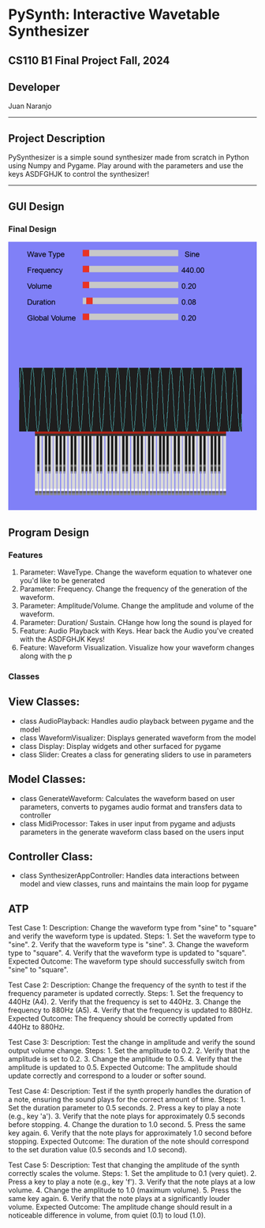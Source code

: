 # PySynth: Interactive Wavetable Synthesizer 
## CS110 B1 Final Project  Fall, 2024 

## Developer
Juan Naranjo

***

## Project Description

PySynthesizer is a simple sound synthesizer made from scratch in Python using Numpy and Pygame. Play around with the parameters and use the keys ASDFGHJK to control the synthesizer!

***    

## GUI Design
### Final Design

![final gui](main/template/assets/PySynthGUI.png)

## Program Design

### Features

1. Parameter: WaveType. Change the waveform equation to whatever one you'd like to be generated
2. Parameter: Frequency. Change the frequency of the generation of the waveform.
3. Parameter: Amplitude/Volume. Change the amplitude and volume of the waveform.
4. Parameter: Duration/ Sustain. CHange how long the sound is played for 
5. Feature: Audio Playback with Keys. Hear back the Audio you've created with the ASDFGHJK Keys!
5. Feature: Waveform Visualization. Visualize how your waveform changes along with the p

### Classes
## View Classes:
- class AudioPlayback: Handles audio playback between pygame and the model
- class WaveformVisualizer: Displays generated waveform from the model
- class Display: Display widgets and other surfaced for pygame
- class Slider: Creates a class for generating sliders to use in parameters
## Model Classes:
- class GenerateWaveform: Calculates the waveform based on user parameters, converts to pygames audio format and transfers data to controller
- class MidiProcessor: Takes in user input from pygame and adjusts parameters in the generate waveform class based on the users input
## Controller Class:
- class SynthesizerAppController: Handles data interactions between model and view classes, runs and maintains the main loop for pygame

## ATP

Test Case 1:
    Description: Change the waveform type from "sine" to "square" and verify the waveform type is updated.
    Steps:
        1. Set the waveform type to "sine".
        2. Verify that the waveform type is "sine".
        3. Change the waveform type to "square".
        4. Verify that the waveform type is updated to "square".
    Expected Outcome:
        The waveform type should successfully switch from "sine" to "square".

Test Case 2:
    Description: Change the frequency of the synth to test if the frequency parameter is updated correctly.
    Steps:
        1. Set the frequency to 440Hz (A4).
        2. Verify that the frequency is set to 440Hz.
        3. Change the frequency to 880Hz (A5).
        4. Verify that the frequency is updated to 880Hz.
    Expected Outcome:
        The frequency should be correctly updated from 440Hz to 880Hz.

Test Case 3:
    Description: Test the change in amplitude and verify the sound output volume change.
    Steps:
        1. Set the amplitude to 0.2.
        2. Verify that the amplitude is set to 0.2.
        3. Change the amplitude to 0.5.
        4. Verify that the amplitude is updated to 0.5.
    Expected Outcome:
        The amplitude should update correctly and correspond to a louder or softer sound.

Test Case 4:
    Description: Test if the synth properly handles the duration of a note, ensuring the sound plays for the correct amount of time.
    Steps:
        1. Set the duration parameter to 0.5 seconds.
        2. Press a key to play a note (e.g., key 'a').
        3. Verify that the note plays for approximately 0.5 seconds before stopping.
        4. Change the duration to 1.0 second.
        5. Press the same key again.
        6. Verify that the note plays for approximately 1.0 second before stopping.
    Expected Outcome:
        The duration of the note should correspond to the set duration value (0.5 seconds and 1.0 second).

Test Case 5:
    Description: Test that changing the amplitude of the synth correctly scales the volume.
    Steps:
        1. Set the amplitude to 0.1 (very quiet).
        2. Press a key to play a note (e.g., key 'f').
        3. Verify that the note plays at a low volume.
        4. Change the amplitude to 1.0 (maximum volume).
        5. Press the same key again.
        6. Verify that the note plays at a significantly louder volume.
    Expected Outcome:
        The amplitude change should result in a noticeable difference in volume, from quiet (0.1) to loud (1.0).
